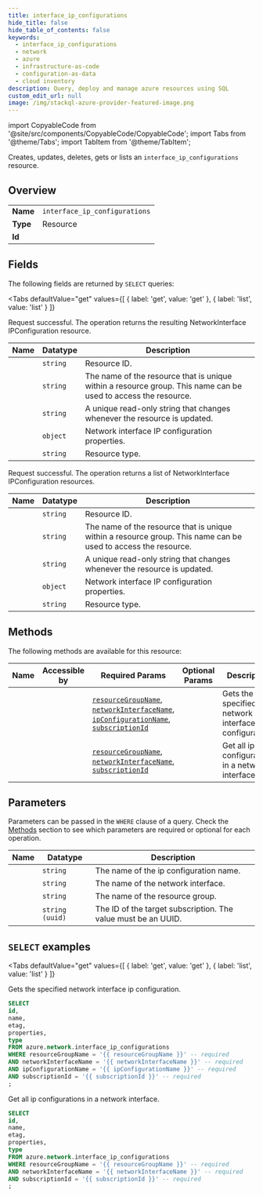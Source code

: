 ```yaml
--- 
title: interface_ip_configurations
hide_title: false
hide_table_of_contents: false
keywords:
  - interface_ip_configurations
  - network
  - azure
  - infrastructure-as-code
  - configuration-as-data
  - cloud inventory
description: Query, deploy and manage azure resources using SQL
custom_edit_url: null
image: /img/stackql-azure-provider-featured-image.png
---
```


import CopyableCode from '@site/src/components/CopyableCode/CopyableCode';
import Tabs from '@theme/Tabs';
import TabItem from '@theme/TabItem';

Creates, updates, deletes, gets or lists an <code>interface_ip_configurations</code> resource.

## Overview
<table><tbody>
<tr><td><b>Name</b></td><td><code>interface_ip_configurations</code></td></tr>
<tr><td><b>Type</b></td><td>Resource</td></tr>
<tr><td><b>Id</b></td><td><CopyableCode code="azure.network.interface_ip_configurations" /></td></tr>
</tbody></table>

## Fields

The following fields are returned by `SELECT` queries:

<Tabs
    defaultValue="get"
    values={[
        { label: 'get', value: 'get' },
        { label: 'list', value: 'list' }
    ]}
>
<TabItem value="get">

Request successful. The operation returns the resulting NetworkInterface IPConfiguration resource.

<table>
<thead>
    <tr>
    <th>Name</th>
    <th>Datatype</th>
    <th>Description</th>
    </tr>
</thead>
<tbody>
<tr>
    <td><CopyableCode code="id" /></td>
    <td><code>string</code></td>
    <td>Resource ID.</td>
</tr>
<tr>
    <td><CopyableCode code="name" /></td>
    <td><code>string</code></td>
    <td>The name of the resource that is unique within a resource group. This name can be used to access the resource.</td>
</tr>
<tr>
    <td><CopyableCode code="etag" /></td>
    <td><code>string</code></td>
    <td>A unique read-only string that changes whenever the resource is updated.</td>
</tr>
<tr>
    <td><CopyableCode code="properties" /></td>
    <td><code>object</code></td>
    <td>Network interface IP configuration properties.</td>
</tr>
<tr>
    <td><CopyableCode code="type" /></td>
    <td><code>string</code></td>
    <td>Resource type.</td>
</tr>
</tbody>
</table>
</TabItem>
<TabItem value="list">

Request successful. The operation returns a list of NetworkInterface IPConfiguration resources.

<table>
<thead>
    <tr>
    <th>Name</th>
    <th>Datatype</th>
    <th>Description</th>
    </tr>
</thead>
<tbody>
<tr>
    <td><CopyableCode code="id" /></td>
    <td><code>string</code></td>
    <td>Resource ID.</td>
</tr>
<tr>
    <td><CopyableCode code="name" /></td>
    <td><code>string</code></td>
    <td>The name of the resource that is unique within a resource group. This name can be used to access the resource.</td>
</tr>
<tr>
    <td><CopyableCode code="etag" /></td>
    <td><code>string</code></td>
    <td>A unique read-only string that changes whenever the resource is updated.</td>
</tr>
<tr>
    <td><CopyableCode code="properties" /></td>
    <td><code>object</code></td>
    <td>Network interface IP configuration properties.</td>
</tr>
<tr>
    <td><CopyableCode code="type" /></td>
    <td><code>string</code></td>
    <td>Resource type.</td>
</tr>
</tbody>
</table>
</TabItem>
</Tabs>

## Methods

The following methods are available for this resource:

<table>
<thead>
    <tr>
    <th>Name</th>
    <th>Accessible by</th>
    <th>Required Params</th>
    <th>Optional Params</th>
    <th>Description</th>
    </tr>
</thead>
<tbody>
<tr>
    <td><a href="#get"><CopyableCode code="get" /></a></td>
    <td><CopyableCode code="select" /></td>
    <td><a href="#parameter-resourceGroupName"><code>resourceGroupName</code></a>, <a href="#parameter-networkInterfaceName"><code>networkInterfaceName</code></a>, <a href="#parameter-ipConfigurationName"><code>ipConfigurationName</code></a>, <a href="#parameter-subscriptionId"><code>subscriptionId</code></a></td>
    <td></td>
    <td>Gets the specified network interface ip configuration.</td>
</tr>
<tr>
    <td><a href="#list"><CopyableCode code="list" /></a></td>
    <td><CopyableCode code="select" /></td>
    <td><a href="#parameter-resourceGroupName"><code>resourceGroupName</code></a>, <a href="#parameter-networkInterfaceName"><code>networkInterfaceName</code></a>, <a href="#parameter-subscriptionId"><code>subscriptionId</code></a></td>
    <td></td>
    <td>Get all ip configurations in a network interface.</td>
</tr>
</tbody>
</table>

## Parameters

Parameters can be passed in the `WHERE` clause of a query. Check the [Methods](#methods) section to see which parameters are required or optional for each operation.

<table>
<thead>
    <tr>
    <th>Name</th>
    <th>Datatype</th>
    <th>Description</th>
    </tr>
</thead>
<tbody>
<tr id="parameter-ipConfigurationName">
    <td><CopyableCode code="ipConfigurationName" /></td>
    <td><code>string</code></td>
    <td>The name of the ip configuration name.</td>
</tr>
<tr id="parameter-networkInterfaceName">
    <td><CopyableCode code="networkInterfaceName" /></td>
    <td><code>string</code></td>
    <td>The name of the network interface.</td>
</tr>
<tr id="parameter-resourceGroupName">
    <td><CopyableCode code="resourceGroupName" /></td>
    <td><code>string</code></td>
    <td>The name of the resource group.</td>
</tr>
<tr id="parameter-subscriptionId">
    <td><CopyableCode code="subscriptionId" /></td>
    <td><code>string (uuid)</code></td>
    <td>The ID of the target subscription. The value must be an UUID.</td>
</tr>
</tbody>
</table>

## `SELECT` examples

<Tabs
    defaultValue="get"
    values={[
        { label: 'get', value: 'get' },
        { label: 'list', value: 'list' }
    ]}
>
<TabItem value="get">

Gets the specified network interface ip configuration.

```sql
SELECT
id,
name,
etag,
properties,
type
FROM azure.network.interface_ip_configurations
WHERE resourceGroupName = '{{ resourceGroupName }}' -- required
AND networkInterfaceName = '{{ networkInterfaceName }}' -- required
AND ipConfigurationName = '{{ ipConfigurationName }}' -- required
AND subscriptionId = '{{ subscriptionId }}' -- required
;
```
</TabItem>
<TabItem value="list">

Get all ip configurations in a network interface.

```sql
SELECT
id,
name,
etag,
properties,
type
FROM azure.network.interface_ip_configurations
WHERE resourceGroupName = '{{ resourceGroupName }}' -- required
AND networkInterfaceName = '{{ networkInterfaceName }}' -- required
AND subscriptionId = '{{ subscriptionId }}' -- required
;
```
</TabItem>
</Tabs>
